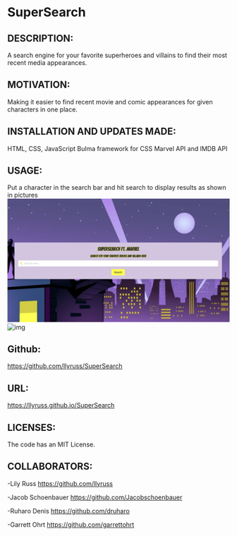 # SuperSearch

## DESCRIPTION:
 A search engine for your favorite superheroes and villains to find their most recent media appearances.

## MOTIVATION:
Making it easier to find recent movie and comic appearances for given characters in one place.

## INSTALLATION AND UPDATES MADE:
HTML, CSS, JavaScript
Bulma framework for CSS
Marvel API and IMDB API

## USAGE:
Put a character in the search bar and hit search to display results as shown in pictures 
![img](Assets/css/index-screenshot.png)
![img](Assets/css/results-screenshot.png)

## Github:
https://github.com/llyruss/SuperSearch

## URL:
https://llyruss.github.io/SuperSearch

## LICENSES:
The code has an MIT License.

## COLLABORATORS:
-Lily Russ
https://github.com/llyruss

-Jacob Schoenbauer 
 https://github.com/Jacobschoenbauer

-Ruharo Denis
https://github.com/druharo

-Garrett Ohrt
https://github.com/garrettohrt







